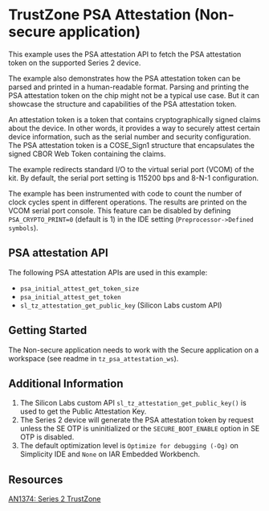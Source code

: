 # TrustZone PSA Attestation (Non-secure application)


This example uses the PSA attestation API to fetch the PSA attestation token on the supported Series 2 device.

The example also demonstrates how the PSA attestation token can be parsed and printed in a human-readable format. Parsing and printing the PSA attestation token on the chip might not be a typical use case. But it can showcase the structure and capabilities of the PSA attestation token.

An attestation token is a token that contains cryptographically signed claims about the device. In other words, it provides a way to securely attest certain device information, such as the serial number and security configuration. The PSA attestation token is a COSE_Sign1 structure that encapsulates the signed CBOR Web Token containing the claims.

The example redirects standard I/O to the virtual serial port (VCOM) of the kit. By default, the serial port setting is 115200 bps and 8-N-1 configuration.

The example has been instrumented with code to count the number of clock cycles spent in different operations. The results are printed on the VCOM serial port console. This feature can be disabled by defining `PSA_CRYPTO_PRINT=0` (default is 1) in the IDE setting (`Preprocessor->Defined symbols`).

## PSA attestation API


The following PSA attestation APIs are used in this example:


* `psa_initial_attest_get_token_size`
* `psa_initial_attest_get_token`
* `sl_tz_attestation_get_public_key` (Silicon Labs custom API)



## Getting Started


The Non-secure application needs to work with the Secure application on a workspace (see readme in `tz_psa_attestation_ws`).


## Additional Information


1. The Silicon Labs custom API `sl_tz_attestation_get_public_key()` is used to get the Public Attestation Key.
2. The Series 2 device will generate the PSA attestation token by request unless the SE OTP is uninitialized or the `SECURE_BOOT_ENABLE` option in SE OTP is disabled.
3. The default optimization level is `Optimize for debugging (-Og)` on Simplicity IDE and `None` on IAR Embedded Workbench.


## Resources


[AN1374: Series 2 TrustZone](https://www.silabs.com/documents/public/application-notes/an1374-trustzone.pdf)